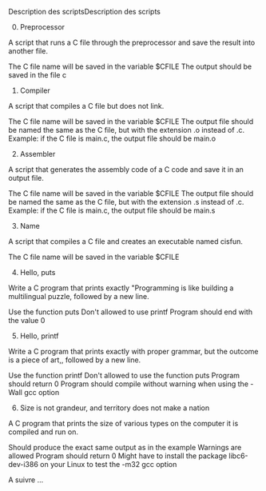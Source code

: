 Description des scriptsDescription des scripts

0. Preprocessor
 
A script that runs a C file through the preprocessor and save the result into another file.

The C file name will be saved in the variable $CFILE
The output should be saved in the file c


1. Compiler

A script that compiles a C file but does not link.

The C file name will be saved in the variable $CFILE
The output file should be named the same as the C file, but with the extension .o instead of .c.
Example: if the C file is main.c, the output file should be main.o


2. Assembler

A script that generates the assembly code of a C code and save it in an output file.

The C file name will be saved in the variable $CFILE
The output file should be named the same as the C file, but with the extension .s instead of .c.
Example: if the C file is main.c, the output file should be main.s


3. Name

A script that compiles a C file and creates an executable named cisfun.

The C file name will be saved in the variable $CFILE



4. Hello, puts

Write a C program that prints exactly "Programming is like building a multilingual puzzle, followed by a new line.

Use the function puts
Don't allowed to use printf
Program should end with the value 0


5. Hello, printf

Write a C program that prints exactly with proper grammar, but the outcome is a piece of art,, followed by a new line.

Use the function printf
Don't allowed to use the function puts
Program should return 0
Program should compile without warning when using the -Wall gcc option



6. Size is not grandeur, and territory does not make a nation

A C program that prints the size of various types on the computer it is compiled and run on.

Should produce the exact same output as in the example
Warnings are allowed
Program should return 0
Might have to install the package libc6-dev-i386 on your Linux to test the -m32 gcc option

A suivre ...
